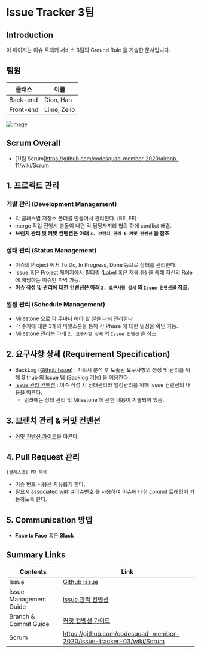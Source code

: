 # Issue Tracker 3팀

## Introduction
이 페이지는 이슈 트래커 서비스 3팀의 Ground Rule 을 기술한 문서입니다.

## 팀원

| 클래스    | 이름        |
| --------- | ----------- |
| Back-end  | Dion, Han   |
| Front-end | Lime, Zello |

![image](https://user-images.githubusercontent.com/58318174/82176905-05dcb480-9913-11ea-9102-9f41008ddf45.png)

## Scrum Overall
- [11팀 Scrum]https://github.com/codesquad-member-2020/airbnb-11/wiki/Scrum

## 1. 프로젝트 관리
### 개발 관리 (Development Management)
- 각 클래스별 저장소 폴더를 만들어서 관리한다. (BE, FE)
- merge 작업 진행시 충돌이 나면 각 담당자끼리 협의 하에 conflict 해결.
- **브랜치 관리 및 커밋 컨벤션은 아래 `3. 브랜치 관리 & 커밋 컨벤션` 을 참조**

### 상태 관리 (Status Management)
- 이슈의 Project 에서 To Do, In Progress, Done 등으로 상태를 관리한다.
- Issue 혹은 Project 페이지에서 필터링 (Label 혹은 제목 등) 을 통해 자신의 Role 에 해당하는 이슈만 파악 가능.
- **이슈 작성 및 관리에 대한 컨벤션은 아래 `2. 요구사항 상세` 의 `Issue 컨벤션`을 참조.**

### 일정 관리 (Schedule Management)
- Milestone 으로 각 주마다 해야 할 일을 나눠 관리한다
- 각 주차에 대한 3개의 마일스톤을 통해 각 Phase 에 대한 일정을 확인 가능.
- Milestone 관리는 아래 `2. 요구사항 상세` 의 `Issue 컨벤션` 을 참조

## 2. 요구사항 상세 (Requirement Specification)
- BackLog ([Github Issue](https://github.com/codesquad-member-2020/airbnb-11/issues)) : 기획서 분석 후 도출된 요구사항의 생성 및 관리를 위해 Github 의 Issue 탭 (Backlog 기능) 을 이용한다.
- [Issue 관리 컨벤션](https://github.com/codesquad-member-2020/airbnb-11/wiki/Issue-%EA%B4%80%EB%A6%AC-%EC%BB%A8%EB%B2%A4%EC%85%98) : 이슈 작성 시 상태관리와 일정관리를 위해 Issue 컨벤션의 내용을 따른다.
    - 링크에는 상태 관리 및 Milestone 에 관한 내용이 기술되어 있음.


## 3. 브랜치 관리 & 커밋 컨벤션
- [커밋 컨벤션 가이드](https://github.com/codesquad-member-2020/airbnb-11/wiki/Branch-%EA%B4%80%EB%A6%AC-%EA%B7%9C%EC%B9%99-&-Commit-%EC%BB%A8%EB%B2%A4%EC%85%98)을 따른다. 


## 4. Pull Request 관리

`[클래스명] PR 제목`
- 이슈 번호 사용은 자유롭게 한다.
- 필요시 associated with #이슈번호 를 사용하여 이슈에 대한 commit 트래킹이 가능하도록 한다.

## 5. Communication 방법
- **Face to Face** 혹은 **Slack**


## Summary Links
| Contents               | Link                                                         |
| ---------------------- | ------------------------------------------------------------ |
| Issue                  | [Github Issue](https://github.com/codesquad-member-2020/issue-tracker-03/issues) |
| Issue Management Guide | [Issue 관리 컨벤션](https://github.com/codesquad-member-2020/issue-tracker-03/wiki/Issue-%EA%B4%80%EB%A6%AC-%EC%BB%A8%EB%B2%A4%EC%85%98) |
| Branch & Commit Guide  | [커밋 컨벤션 가이드](https://github.com/codesquad-member-2020/issue-tracker-03/wiki/Branch-%EA%B4%80%EB%A6%AC-%EA%B7%9C%EC%B9%99-&-Commit-%EC%BB%A8%EB%B2%A4%EC%85%98) |
| Scrum | https://github.com/codesquad-member-2020/issue-tracker-03/wiki/Scrum |
